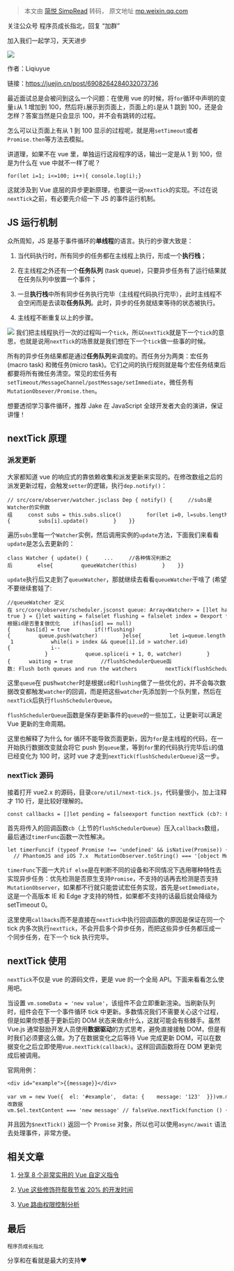 > 本文由 [简悦 SimpRead](http://ksria.com/simpread/) 转码， 原文地址 [mp.weixin.qq.com](https://mp.weixin.qq.com/s/AncqJJa4b-SYbsDUimCdvg)

关注公众号 程序员成长指北，回复 “加群”

加入我们一起学习，天天进步

![](https://mmbiz.qpic.cn/mmbiz_jpg/HLN2IKtpicicGmoRC2TF6yNVgiayvEDnrwPFjTtqHibwEQD0IeYg9Sx4aKHyIiaEmLWpGiaccCCj5StD7DAXhZDbOBYQ/640?wx_fmt=jpeg)

作者：Liqiuyue

链接：https://juejin.cn/post/6908264284032073736

最近面试总是会被问到这么一个问题：在使用 vue 的时候，将`for`循环中声明的变量`i`从 1 增加到 100，然后将`i`展示到页面上，页面上的`i`是从 1 跳到 100，还是会怎样？答案当然是只会显示 100，并不会有跳转的过程。

怎么可以让页面上有从 1 到 100 显示的过程呢，就是用`setTimeout`或者`Promise.then`等方法去模拟。

讲道理，如果不在 vue 里，单独运行这段程序的话，输出一定是从 1 到 100，但是为什么在 vue 中就不一样了呢？

```
for(let i=1; i<=100; i++){ console.log(i);}
```

这就涉及到 Vue 底层的异步更新原理，也要说一说`nextTick`的实现。不过在说`nextTick`之前，有必要先介绍一下 JS 的事件运行机制。

JS 运行机制
-------

众所周知，JS 是基于事件循环的**单线程**的语言。执行的步骤大致是：

1.  当代码执行时，所有同步的任务都在主线程上执行，形成一个**执行栈**；
    
2.  在主线程之外还有一个**任务队列** (task queue)，只要异步任务有了运行结果就在任务队列中放置一个事件；
    
3.  一旦**执行栈**中所有同步任务执行完毕（主线程代码执行完毕），此时主线程不会空闲而是去读取**任务队列**。此时，异步的任务就结束等待的状态被执行。
    
4.  主线程不断重复以上的步骤。
    

![](https://mmbiz.qpic.cn/mmbiz_png/HLN2IKtpicicGdY8kjxQdGD9LUbNZqGuWgALZxnJEGhiahnmYsC2kOkqKibPDquPqUUB2dJlQlQsweWIwy1nLNmMvQ/640?wx_fmt=png) 我们把主线程执行一次的过程叫一个`tick`，所以`nextTick`就是下一个`tick`的意思，也就是说用`nextTick`的场景就是我们想在下一个`tick`做一些事的时候。

所有的异步任务结果都是通过**任务队列**来调度的。而任务分为两类：宏任务 (macro task) 和微任务(micro task)。它们之间的执行规则就是每个宏任务结束后都要将所有微任务清空。常见的宏任务有`setTimeout/MessageChannel/postMessage/setImmediate`，微任务有`MutationObsever/Promise.then`。

想要透彻学习事件循环，推荐 Jake 在 JavaScript 全球开发者大会的演讲，保证讲懂！

nextTick 原理
-----------

### 派发更新

大家都知道 vue 的响应式的靠依赖收集和派发更新来实现的。在修改数组之后的派发更新过程，会触发`setter`的逻辑，执行`dep.notify()`：

```
// src/core/observer/watcher.jsclass Dep { notify() {     //subs是Watcher的实例数组     const subs = this.subs.slice()        for(let i=0, l=subs.length; i<l; i++){         subs[i].update()        }    }}
```

遍历`subs`里每一个`Watcher`实例，然后调用实例的`update`方法，下面我们来看看`update`是怎么去更新的：

```
class Watcher { update() {     ...     //各种情况判断之后        else{         queueWatcher(this)        }    }}
```

`update`执行后又走到了`queueWatcher`，那就继续去看看`queueWatcher`干啥了 (希望不要继续套娃了:

```
//queueWatcher 定义在 src/core/observer/scheduler.jsconst queue: Array<Watcher> = []let has: { [key: number]: ?true } = {}let waiting = falselet flushing = falselet index = 0export function queueWatcher(watcher: Watcher) { const id = watcher.id    //根据id是否重复做优化    if(has[id] == null){     has[id] = true        if(!flushing){         queue.push(watcher)        }else{         let i=queue.length - 1            while(i > index && queue[i].id > watcher.id){             i--            }            queue.splice(i + 1, 0, watcher)        }            if(!waiting){      waiting = true         //flushSchedulerQueue函数: Flush both queues and run the watchers         nextTick(flushSchedulerQueue)     }    }}
```

这里`queue`在 push`watcher`时是根据`id`和`flushing`做了一些优化的，并不会每次数据改变都触发`watcher`的回调，而是把这些`watcher`先添加到⼀个队列⾥，然后在`nextTick`后执⾏`flushSchedulerQueue`。

`flushSchedulerQueue`函数是保存更新事件的`queue`的一些加工，让更新可以满足 Vue 更新的生命周期。

这里也解释了为什么 for 循环不能导致页面更新，因为`for`是主线程的代码，在一开始执行数据改变就会将它 push 到`queue`里，等到`for`里的代码执行完毕后`i`的值已经变化为 100 时，这时 vue 才走到`nextTick(flushSchedulerQueue)`这一步。

### nextTick 源码

接着打开 vue2.x 的源码，目录`core/util/next-tick.js`，代码量很小，加上注释才 110 行，是比较好理解的。

```
const callbacks = []let pending = falseexport function nextTick (cb?: Function, ctx?: Object) {  let _resolve  callbacks.push(() => {    if (cb) {      try {        cb.call(ctx)      } catch (e) {        handleError(e, ctx, 'nextTick')      }    } else if (_resolve) {      _resolve(ctx)    }  })  if (!pending) {    pending = true    timerFunc()  }
```

首先将传入的回调函数`cb`（上节的`flushSchedulerQueue`）压入`callbacks`数组，最后通过`timerFunc`函数一次性解决。

```
let timerFuncif (typeof Promise !== 'undefined' && isNative(Promise)) {  const p = Promise.resolve()  timerFunc = () => {    p.then(flushCallbacks)    if (isIOS) setTimeout(noop)    }  isUsingMicroTask = true} else if (!isIE && typeof MutationObserver !== 'undefined' && (  isNative(MutationObserver) ||  // PhantomJS and iOS 7.x  MutationObserver.toString() === '[object MutationObserverConstructor]')) {  let counter = 1  const observer = new MutationObserver(flushCallbacks)  const textNode = document.createTextNode(String(counter))  observer.observe(textNode, {    characterData: true  })  timerFunc = () => {    counter = (counter + 1) % 2    textNode.data = String(counter)  }  isUsingMicroTask = true} else if (typeof setImmediate !== 'undefined' && isNative(setImmediate)) {  timerFunc = () => {    setImmediate(flushCallbacks)  }} else {  timerFunc = () => {    setTimeout(flushCallbacks, 0)  }}
```

`timerFunc`下面一大片`if else`是在判断不同的设备和不同情况下选用哪种特性去实现异步任务：优先检测是否原生⽀持`Promise`，不⽀持的话再去检测是否⽀持`MutationObserver`，如果都不行就只能尝试宏任务实现，首先是`setImmediate`，这是⼀个⾼版本 IE 和 Edge 才⽀持的特性，如果都不⽀持的话最后就会降级为 setTimeout 0。

这⾥使⽤`callbacks`⽽不是直接在`nextTick`中执⾏回调函数的原因是保证在同⼀个 tick 内多次执⾏`nextTick`，不会开启多个异步任务，⽽把这些异步任务都压成⼀个同步任务，在下⼀个 tick 执⾏完毕。

nextTick 使用
-----------

`nextTick`不仅是 vue 的源码文件，更是 vue 的一个全局 API。下面来看看怎么使用吧。

当设置 `vm.someData = 'new value'`，该组件不会立即重新渲染。当刷新队列时，组件会在下一个事件循环 tick 中更新。多数情况我们不需要关心这个过程，但是如果你想基于更新后的 DOM 状态来做点什么，这就可能会有些棘手。虽然 Vue.js 通常鼓励开发人员使用**数据驱动**的方式思考，避免直接接触 DOM，但是有时我们必须要这么做。为了在数据变化之后等待 Vue 完成更新 DOM，可以在数据变化之后立即使用`Vue.nextTick(callback)`。这样回调函数将在 DOM 更新完成后被调用。

官网用例：

```
<div id="example">{{message}}</div>
```

```
var vm = new Vue({  el: '#example',  data: {    message: '123'  }})vm.message = 'new message' // 更改数据vm.$el.textContent === 'new message' // falseVue.nextTick(function () {  vm.$el.textContent === 'new message' // true})
```

并且因为`$nextTick()` 返回一个 `Promise` 对象，所以也可以使用`async/await` 语法去处理事件，非常方便。

相关文章
----

1.  [分享 8 个非常实用的 Vue 自定义指令](http://mp.weixin.qq.com/s?__biz=MzAxODE4MTEzMA==&mid=2650084668&idx=1&sn=993a0bbc319fe0da8cbde87942a1c450&chksm=83db8859b4ac014fe3e25353e6e1d109e7482c0b48ad5e1c94ea50041af616c9e3fd1efed877&scene=21#wechat_redirect)  
    
2.  [Vue 这些修饰符帮我节省 20% 的开发时间](http://mp.weixin.qq.com/s?__biz=MzAxODE4MTEzMA==&mid=2650084124&idx=1&sn=34c10318a887fba274e389ad29dce1af&chksm=83db8e79b4ac076fcf41bf26d65fbab59b8c02b175ff533169ca064e80cbc1be3527a29c4cd8&scene=21#wechat_redirect)  
    
3.  [Vue 路由权限控制分析](http://mp.weixin.qq.com/s?__biz=MzAxODE4MTEzMA==&mid=2650082435&idx=1&sn=19b0a4af10b4d0a3ce35d3b42786b930&chksm=83db91e6b4ac18f078a24fa9f09041223001c1119893490d6bcd92809881d3dd2c65b2dcff2a&scene=21#wechat_redirect)  
    

最后
--

```
程序员成长指北
```

分享和在看就是最大的支持❤️